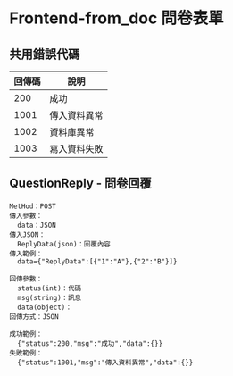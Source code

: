 # Frontend-from_doc 問卷表單

## 共用錯誤代碼
|回傳碼|說明|
|---|---|
|200|成功|
|1001|傳入資料異常|
|1002|資料庫異常|
|1003|寫入資料失敗|

## QuestionReply - 問卷回覆
```
MetHod：POST
傳入參數：
  data：JSON
傳入JSON：
  ReplyData(json)：回覆內容
傳入範例：
  data={"ReplyData":[{"1":"A"},{"2":"B"}]}
```

```
回傳參數：
  status(int)：代碼
  msg(string)：訊息
  data(object)：
回傳方式：JSON
```

```
成功範例：
  {"status":200,"msg":"成功","data":{}}
失敗範例：
  {"status":1001,"msg":"傳入資料異常","data":{}}
```
